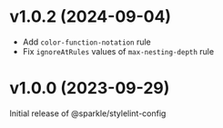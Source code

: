# v1.0.2 (2024-09-04)

- Add `color-function-notation` rule
- Fix `ignoreAtRules` values of `max-nesting-depth` rule

# v1.0.0 (2023-09-29)

Initial release of @sparkle/stylelint-config
